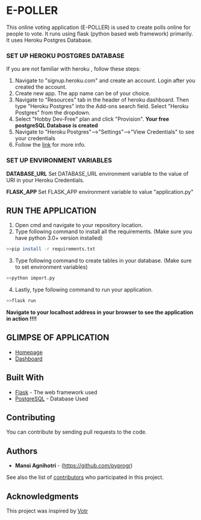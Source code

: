 # E-POLLER

This online voting application (E-POLLER) is used to create polls online for people to vote. It runs using flask (python based web framework) primarily. It uses Heroku Postgres Database.


### SET UP HEROKU POSTGRES DATABASE
If you are not familiar with heroku , follow these steps:

1. Navigate to "signup.heroku.com" and create an account. Login after you created the account.
2. Create new app. The app name can be of your choice.
3. Navigate to "Resources" tab in the header of heroku dashboard. Then type "Heroku Postgres" into the Add-ons search field. Select "Heroku Postgres" from the dropdown.
4. Select "Hobby Dev-Free" plan and click "Provision".
****Your free postgreSQL Database is created****
5. Navigate to "Heroku Postgres"-->"Settings"-->"View Credentials" to see your credentials
6. Follow the [link](https://devcenter.heroku.com/articles/heroku-postgresql) for more info. 


### SET UP ENVIRONMENT VARIABLES

****DATABASE_URL****
Set DATABASE_URL environment variable to the value of URI in your Heroku Credentials.

****FLASK_APP****
Set FLASK_APP environment variable to value "application.py"


## RUN THE APPLICATION
1. Open cmd and navigate to your repository location.
2. Type following command to install all the requirements. (Make sure you have python 3.0+ version installed)
```bash
>>pip install -r requirements.txt
```

3. Type following command to create tables in your database. (Make sure to set environment variables)

```bash
>>python import.py
```
4. Lastly, type following command to run your application.
```bash
>>flask run
```
**Navigate to your localhost address in your browser to see the application in action !!!!**

## GLIMPSE OF APPLICATION
* [Homepage](/static/images/homepage.png)
* [Dashboard](/static/images/dashboard.png)

## Built With

* [Flask](https://flask-doc.readthedocs.io/) - The web framework used
* [PostgreSQL](https://www.postgresql.org/docs/) - Database Used


## Contributing

You can contribute by sending pull requests to the code.


## Authors

* **Mansi Agnihotri** - (https://github.com/pyprogr)

See also the list of [contributors](https://github.com/pyprogr/e-poller/graphs/contributors) who participated in this project.


## Acknowledgments

This project was inspired by [Votr](https://github.com/danidee10/Votr/)
